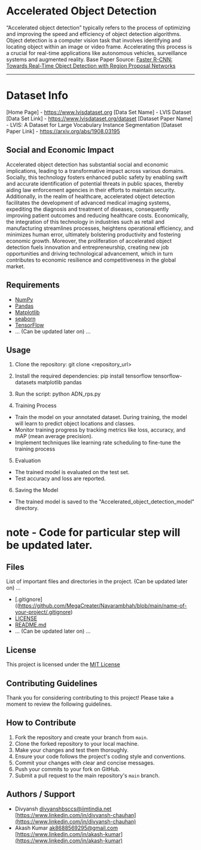 # Accelerated Object Detection

“Accelerated object detection” typically refers to the process of optimizing and improving the speed and efficiency of object detection algorithms. Object detection is a computer vision task that involves identifying and locating object within an image or video frame. Accelerating this process is a crucial for real-time applications like autonomous vehicles, surveillance systems and augmented reality. 
Base Paper Source: [Faster R-CNN: Towards Real-Time Object Detection with Region Proposal Networks](arXiv:1506.01497)

---
# Dataset Info
[Home Page] - https://www.lvisdataset.org
[Data Set Name] - LVIS Dataset
[Data Set Link] - https://www.lvisdataset.org/dataset
[Dataset Paper Name] - LVIS: A Dataset for Large Vocabulary Instance Segmentation
[Dataset Paper Link] - https://arxiv.org/abs/1908.03195


## Social and Economic Impact

Accelerated object detection has substantial social and economic implications, leading to a transformative impact across various domains. Socially, this technology fosters enhanced public safety by enabling swift and accurate identification of potential threats in public spaces, thereby aiding law enforcement agencies in their efforts to maintain security. Additionally, in the realm of healthcare, accelerated object detection facilitates the development of advanced medical imaging systems, expediting the diagnosis and treatment of diseases, consequently improving patient outcomes and reducing healthcare costs. Economically, the integration of this technology in industries such as retail and manufacturing streamlines processes, heightens operational efficiency, and minimizes human error, ultimately bolstering productivity and fostering economic growth. Moreover, the proliferation of accelerated object detection fuels innovation and entrepreneurship, creating new job opportunities and driving technological advancement, which in turn contributes to economic resilience and competitiveness in the global market.

## Requirements

- [NumPy](https://numpy.org/)
- [Pandas](https://pandas.pydata.org/)
- [Matplotlib](https://matplotlib.org/)
- [seaborn](https://seaborn.pydata.org/)
- [TensorFlow](https://www.tensorflow.org/)
- ...  (Can be updated later on) ...

## Usage

1. Clone the repository:
git clone <repository_url>

2. Install the required dependencies:
pip install tensorflow tensorflow-datasets matplotlib pandas

3. Run the script:
python ADN_rps.py

4. Training Process
- Train the model on your annotated dataset. During training, the model will learn to predict object locations and classes.
- Monitor training progress by tracking metrics like loss, accuracy, and mAP (mean average precision).
- Implement techniques like learning rate scheduling to fine-tune the training process

5. Evaluation
- The trained model is evaluated on the test set.
- Test accuracy and loss are reported.

6. Saving the Model
- The trained model is saved to the "Accelerated_object_detection_model" directory.

# note - Code for particular step will be updated later.

## Files

List of important files and directories in the project. (Can be updated later on) ...

- [.gitignore]((https://github.com/MegaCreater/Navarambhah/blob/main/name-of-your-project/.gitignore)
- [LICENSE](https://github.com/MegaCreater/Navarambhah/blob/main/name-of-your-project/LICENSE)
- [README.md](https://github.com/MegaCreater/Navarambhah/blob/main/name-of-your-project/README.md)
- ...  (Can be updated later on) ...

## License

This project is licensed under the [MIT License](https://github.com/MegaCreater/Navarambhah/blob/main/accelerated-object-detection/LICENSE)



## Contributing Guidelines

Thank you for considering contributing to this project! Please take a moment to review the following guidelines.

## How to Contribute

1. Fork the repository and create your branch from `main`.
2. Clone the forked repository to your local machine.
3. Make your changes and test them thoroughly.
4. Ensure your code follows the project's coding style and conventions.
5. Commit your changes with clear and concise messages.
6. Push your commits to your fork on GitHub.
7. Submit a pull request to the main repository's `main` branch.

## Authors / Support 

- Divyansh [divyanshbsccs@iimtindia.net](divyanshbsccs@iimtindia.net) [https://www.linkedin.com/in/divyansh-chauhan](https://www.linkedin.com/in/divyansh-chauhan)
- Akash Kumar [ak8688569295@gmail.com](ak8688569295@gmail.com) [https://www.linkedin.com/in/akash-kumar](https://www.linkedin.com/in/akash-kumar)




